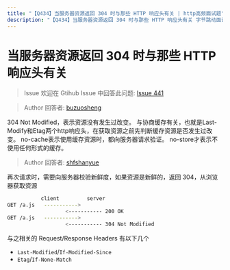 ```yaml
---
title: "【Q434】当服务器资源返回 304 时与那些 HTTP 响应头有关 | http高频面试题"
description: "【Q434】当服务器资源返回 304 时与那些 HTTP 响应头有关 字节跳动面试题、阿里腾讯面试题、美团小米面试题。"
---
```


# 当服务器资源返回 304 时与那些 HTTP 响应头有关

> Issue
> 欢迎在 Gtihub Issue 中回答此问题: [Issue 441](https://github.com/shfshanyue/Daily-Question/issues/441)

> Author
> 回答者: [buzuosheng](https://github.com/buzuosheng)

304 Not Modified，表示资源没有发生过改变。
与协商缓存有关，也就是Last-Modify和Etag两个http响应头，在获取资源之前先判断缓存资源是否发生过改变。
no-cache表示使用缓存资源时，都向服务器请求验证。
no-store才表示不使用任何形式的缓存。

> Author
> 回答者: [shfshanyue](https://github.com/shfshanyue)

再次请求时，需要向服务器校验新鲜度，如果资源是新鲜的，返回 304，从浏览器获取资源

```bash
           client         server
GET /a.js   ----------->
                   <----------- 200 OK
GET /a.js   ----------->
                   <----------- 304 Not Modified
```

与之相关的 Request/Response Headers 有以下几个

- `Last-Modified`/`If-Modified-Since`
- `Etag`/`If-None-Match`
